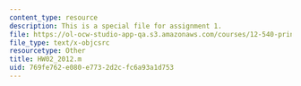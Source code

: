 ```yaml
---
content_type: resource
description: This is a special file for assignment 1.
file: https://ol-ocw-studio-app-qa.s3.amazonaws.com/courses/12-540-principles-of-the-global-positioning-system-spring-2012/769fe762e080e7732d2cfc6a93a1d753_HW02_2012.m
file_type: text/x-objcsrc
resourcetype: Other
title: HW02_2012.m
uid: 769fe762-e080-e773-2d2c-fc6a93a1d753
---
```

